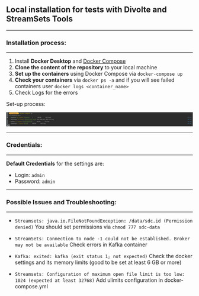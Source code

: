 ## Local installation for tests with Divolte and StreamSets Tools

----

### Installation process: 

---

1. Install **Docker Desktop** and [Docker Compose](https://docs.docker.com/engine/reference/commandline/compose/)
2. **Clone the content of the repository** to your local machine
3. **Set up the containers** using Docker Compose via `docker-compose up`
4. **Check your containers** via `docker ps -a` and if you will see failed containers user `docker logs <container_name>`
5. Check Logs for the errors

Set-up process:

![img](src/imgs/setup.png)

---

### Credentials:

---

**Default Credentials** for the settings are:

* Login: `admin`
* Password: `admin`

---

### Possible Issues and Troubleshooting:

---

* `Streamsets: java.io.FileNotFoundException: /data/sdc.id (Permission denied)`
You should set permissions via `chmod 777 sdc-data`

 
* `StreamSets: Connection to node -1 could not be established. Broker may not be available` Check errors in Kafka container


* `Kafka: exited: kafka (exit status 1; not expected)` Check the docker settings and its memory limits (good to be set at least 6 GB or more) 


* `Streamsets: Configuration of maximum open file limit is too low: 1024 (expected at least 32768)` Add ulimits configuration in docker-compose.yml

